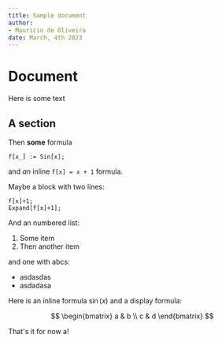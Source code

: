 ```yaml
---
title: Sample document
author: 
- Mauricio de Oliveira
date: March, 4th 2023
---
```

# Document

Here is some text

## A section

Then **some** formula

    f[x_] := Sin[x];

and *an* inline `f[x] = x + 1` formula.

Maybe a block with two lines:

    f[x]+1;
	Expand[f[x]+1];

And an numbered list:

1. Some item
2. Then another item

and one with abcs:

- asdasdas
- asdadasa

Here is an inline formula $\sin(x)$ and a display formula:

$$
\begin{bmatrix}
a & b \\ c & d
\end{bmatrix}
$$

That's it for now a!

